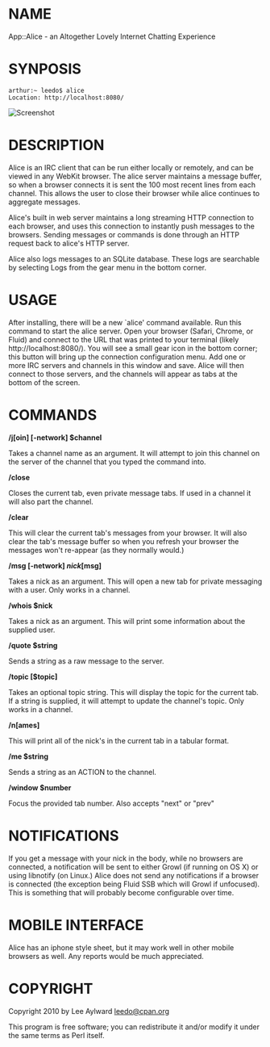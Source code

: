 # NAME

App::Alice - an Altogether Lovely Internet Chatting Experience

# SYNPOSIS

    arthur:~ leedo$ alice
    Location: http://localhost:8080/
    
![Screenshot](http://static.usealice.org/whatisalice.png)

# DESCRIPTION

Alice is an IRC client that can be run either locally or remotely, and 
can be viewed in any WebKit browser. The alice server maintains a message 
buffer, so when a browser connects it is sent the 100 most recent lines 
from each channel. This allows the user to close their browser while alice 
continues to aggregate messages.

Alice's built in web server maintains a long streaming HTTP connection to 
each browser, and uses this connection to instantly push messages to the 
browsers. Sending messages or commands is done through an HTTP request 
back to alice's HTTP server.

Alice also logs messages to an SQLite database. These logs are searchable 
by selecting Logs from the gear menu in the bottom corner.

# USAGE

After installing, there will be a new `alice' command available. Run this 
command to start the alice server. Open your browser (Safari, Chrome, or 
Fluid) and connect to the URL that was printed to your terminal (likely 
http://localhost:8080/). You will see a small gear icon in the bottom 
corner; this button will bring up the connection configuration menu. Add 
one or more IRC servers and channels in this window and save. Alice will 
then connect to those servers, and the channels will appear as tabs at 
the bottom of the screen.

# COMMANDS

**/j[oin] [-network] $channel**

Takes a channel name as an argument. It will attempt to join this channel
on the server of the channel that you typed the command into.

**/close**
  
Closes the current tab, even private message tabs. If used in a channel
it will also part the channel.

**/clear**
  
This will clear the current tab's messages from your browser. It will also 
clear the tab's message buffer so when you refresh your browser the messages 
won't re-appear (as they normally would.)

**/msg [-network] $nick [$msg]**
  
Takes a nick as an argument. This will open a new tab for private messaging
with a user. Only works in a channel.

**/whois $nick**
  
Takes a nick as an argument. This will print some information about the
supplied user.

**/quote $string**
  
Sends a string as a raw message to the server.

**/topic [$topic]**
  
Takes an optional topic string. This will display the topic for the current tab.
If a string is supplied, it will attempt to update the channel's topic.
Only works in a channel.

**/n[ames]**
  
This will print all of the nick's in the current tab in a tabular format.

**/me $string**
  
Sends a string as an ACTION to the channel.

**/window $number**

Focus the provided tab number. Also accepts "next" or "prev"

# NOTIFICATIONS

If you get a message with your nick in the body, while no browsers are
connected, a notification will be sent to either Growl (if running on
OS X) or using libnotify (on Linux.) Alice does not send any notifications
if a browser is connected (the exception being Fluid SSB which will
Growl if unfocused). This is something that will probably become 
configurable over time.

# MOBILE INTERFACE

Alice has an iphone style sheet, but it may work well in other mobile browsers
as well. Any reports would be much appreciated.

# COPYRIGHT

Copyright 2010 by Lee Aylward <leedo@cpan.org>

This program is free software; you can redistribute it and/or modify it
under the same terms as Perl itself.
